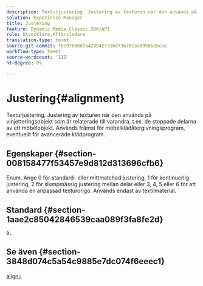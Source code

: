 ```yaml
---
description: Texturjustering. Justering av texturen när den används på vinjetteringsobjekt som är relaterade till varandra, t.ex. de stoppade delarna av ett möbelobjekt. Används främst för möbelklädåtergivningsprogram, eventuellt för avancerade klädprogram.
solution: Experience Manager
title: Justering
feature: Dynamic Media Classic,SDK/API
role: Utvecklare,Affärsledare
translation-type: tm+mt
source-git-commit: f6c97606d7a4209427316d7367013ad9585a5cae
workflow-type: tm+mt
source-wordcount: '115'
ht-degree: 0%

---
```



# Justering{#alignment}

Texturjustering. Justering av texturen när den används på vinjetteringsobjekt som är relaterade till varandra, t.ex. de stoppade delarna av ett möbelobjekt. Används främst för möbelklädåtergivningsprogram, eventuellt för avancerade klädprogram.

## Egenskaper {#section-008158477f53457e9d812d313696cfb6}

Enum. Ange 0 för standard- eller mittmatchad justering, 1 för kontinuerlig justering, 2 för slumpmässig justering mellan delar eller 3, 4, 5 eller 6 för att använda en anpassad texturorigo. Används endast av textilmaterial.

## Standard {#section-1aae2c85042846539caa089f3fa8fe2d}

`0.`

## Se även {#section-3848d074c5a54c9885e7dc074f6eeec1}

[align=](../../../../../ir-api/http-protocol/image-rendering-api-ref/c-ir-http-protocol-ref/c-ir-http-protocol-command-reference/r-ir-align.md#reference-4d63baa522ce42f9b15167ba34c5c6a7)
